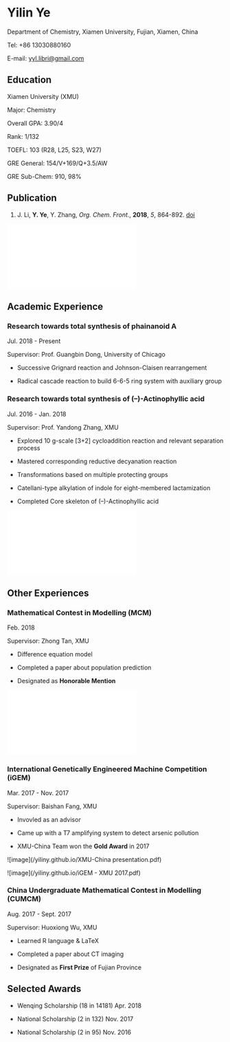 # Yilin Ye

Department of Chemistry, Xiamen University, Fujian, Xiamen, China

Tel: +86 13030880160

E-mail: yyl.libri@gmail.com

## Education

Xiamen University (XMU)

Major: Chemistry

Overall GPA: 3.90/4

Rank: 1/132

TOEFL: 103 (R28, L25, S23, W27)

GRE General: 154/V+169/Q+3.5/AW

GRE Sub-Chem: 910, 98%

## Publication

1. J. Li, **Y. Ye**, Y. Zhang, _Org. Chem. Front_., **2018**, _5_, 864-892. [doi](http://pubs.rsc.org/en/Content/ArticleLanding/2018/QO/C7QO01077J)

![image](/yiliny.github.io/GA.pdf)

## Academic Experience

### Research towards total synthesis of phainanoid A

Jul. 2018 - Present

Supervisor: Prof. Guangbin Dong, University of Chicago

- Successive Grignard reaction and Johnson-Claisen rearrangement

- Radical cascade reaction to build 6-6-5 ring system with auxiliary group

### Research towards total synthesis of (–)-Actinophyllic acid

Jul. 2016 - Jan. 2018

Supervisor: Prof. Yandong Zhang, XMU

- Explored 10 g-scale [3+2] cycloaddition reaction and relevant separation process

- Mastered corresponding reductive decyanation reaction

- Transformations based on multiple protecting groups

- Catellani-type alkylation of indole for eight-membered lactamization

- Completed Core skeleton of (–)-Actinophyllic acid

![image](/yiliny.github.io/路线精简.pdf)

## Other Experiences

### Mathematical Contest in Modelling (MCM)

Feb. 2018

Supervisor: Zhong Tan, XMU

- Difference equation model

-	Completed a paper about population prediction

- Designated as **Honorable Mention**

![image](/yiliny.github.io/88382.pdf)

### International Genetically Engineered Machine Competition (iGEM)

Mar. 2017 - Nov. 2017

Supervisor: Baishan Fang, XMU

- Invovled as an advisor

- Came up with a T7 amplifying system to detect arsenic pollution

- XMU-China Team won the **Gold Award** in 2017

![image](/yiliny.github.io/XMU-China presentation.pdf)

![image](/yiliny.github.io/iGEM - XMU 2017.pdf)

### China Undergraduate Mathematical Contest in Modelling (CUMCM)

Aug. 2017 - Sept. 2017

Supervisor: Huoxiong Wu, XMU

- Learned R language & LaTeX

- Completed a paper about CT imaging

- Designated as **First Prize** of Fujian Province

## Selected Awards

- Wenqing Scholarship (18 in 14181)  Apr. 2018

- National Scholarship (2 in 132)	Nov. 2017

- National Scholarship (2 in 95)	Nov. 2016

